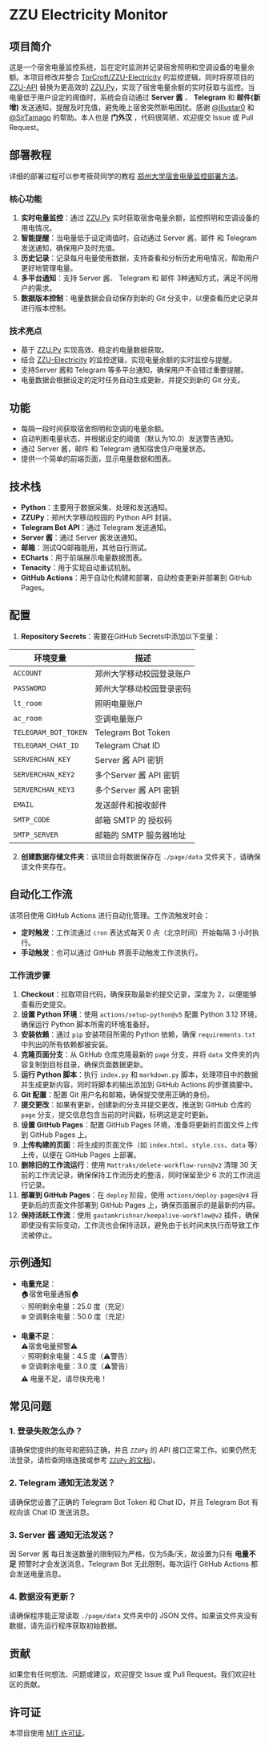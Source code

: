 # ZZU Electricity Monitor

## 项目简介

  这是一个宿舍电量监控系统，旨在定时监测并记录宿舍照明和空调设备的电量余额。本项目修改并整合 [TorCroft/ZZU-Electricity](https://github.com/TorCroft/ZZU-Electricity) 的监控逻辑，同时将原项目的 [ZZU-API](https://github.com/TorCroft/ZZU-API) 替换为更高效的 [ZZU.Py](https://github.com/Illustar0/ZZU.Py)，实现了宿舍电量余额的实时获取与监控。当电量低于用户设定的阈值时，系统会自动通过 **Server 酱** 、 **Telegram** 和 **邮件(新增)** 发送通知，提醒及时充值，避免晚上宿舍突然断电困扰。感谢 [@Illustar0](https://github.com/Illustar0) 和 [@SirTamago](https://github.com/SirTamago) 的帮助。本人也是 **门外汉** ，代码很简陋，欢迎提交 Issue 或 Pull Request。

## 部署教程

详细的部署过程可以参考筱荷同学的教程 [郑州大学宿舍电量监控部署方法](https://rimrose.top/Tutorial_for_ZZU_Dorm_Electricity_Balance/)。

  
### 核心功能

1. **实时电量监控**：通过 [ZZU.Py](https://github.com/Illustar0/ZZU.Py) 实时获取宿舍电量余额，监控照明和空调设备的用电情况。
2. **智能提醒**：当电量低于设定阈值时，自动通过 Server 酱，邮件 和 Telegram 发送通知，确保用户及时充值。
3. **历史记录**：记录每月电量使用数据，支持查看和分析历史用电情况，帮助用户更好地管理电量。
4. **多平台通知**：支持 Server 酱、 Telegram 和 邮件 3种通知方式，满足不同用户的需求。
5. **数据版本控制**：电量数据会自动保存到新的 Git 分支中，以便查看历史记录并进行版本控制。

### 技术亮点

- 基于 [ZZU.Py](https://github.com/Illustar0/ZZU.Py) 实现高效、稳定的电量数据获取。
- 结合 [ZZU-Electricity](https://github.com/TorCroft/ZZU-Electricity) 的监控逻辑，实现电量余额的实时监控与提醒。
- 支持Server 酱和 Telegram 等多平台通知，确保用户不会错过重要提醒。
- 电量数据会根据设定的定时任务自动生成更新，并提交到新的 Git 分支。

## 功能

- 每隔一段时间获取宿舍照明和空调的电量余额。
- 自动判断电量状态，并根据设定的阈值（默认为10.0）发送警告通知。
- 通过 Server 酱，邮件 和 Telegram 通知宿舍住户电量状态。
- 提供一个简单的前端页面，显示电量数据和图表。

## 技术栈

- **Python**：主要用于数据采集、处理和发送通知。
- **ZZUPy**：郑州大学移动校园的 Python API 封装。
- **Telegram Bot API**：通过 Telegram 发送通知。
- **Server 酱**：通过 Server 酱发送通知。
- **邮箱**：测试QQ邮箱能用，其他自行测试。
- **ECharts**：用于前端展示电量数据图表。
- **Tenacity**：用于实现自动重试机制。
- **GitHub Actions**：用于自动化构建和部署，自动检查更新并部署到 GitHub Pages。

## 配置

1. **Repository Secrets**：需要在GitHub Secrets中添加以下变量：

| 环境变量            | 描述                              |
|---------------------|-----------------------------------|
| `ACCOUNT`           | 郑州大学移动校园登录账户           |
| `PASSWORD`          | 郑州大学移动校园登录密码           |
| `lt_room`           | 照明电量账户                      |
| `ac_room`           | 空调电量账户                      |
| `TELEGRAM_BOT_TOKEN`| Telegram Bot Token                |
| `TELEGRAM_CHAT_ID`  | Telegram Chat ID                  |
| `SERVERCHAN_KEY`    | Server 酱 API 密钥                |
| `SERVERCHAN_KEY2`   | 多个Server 酱 API 密钥            |
| `SERVERCHAN_KEY3`   | 多个Server 酱 API 密钥            |
| `EMAIL`             | 发送邮件和接收邮件                |
| `SMTP_CODE`         | 邮箱 SMTP 的 授权码               |
| `SMTP_SERVER`       | 邮箱的 SMTP 服务器地址            |


2. **创建数据存储文件夹**：该项目会将数据保存在 `./page/data` 文件夹下，请确保该文件夹存在。

## 自动化工作流

该项目使用 GitHub Actions 进行自动化管理。工作流触发时会：

- **定时触发**：工作流通过 `cron` 表达式每天 0 点（北京时间）开始每隔 3 小时执行。
- **手动触发**：也可以通过 GitHub 界面手动触发工作流执行。

### 工作流步骤

1. **Checkout**：拉取项目代码，确保获取最新的提交记录，深度为 2，以便能够查看历史提交。
2. **设置 Python 环境**：使用 `actions/setup-python@v5` 配置 Python 3.12 环境，确保运行 Python 脚本所需的环境准备好。
3. **安装依赖**：通过 `pip` 安装项目所需的 Python 依赖，确保 `requirements.txt` 中列出的所有依赖都被安装。
4. **克隆页面分支**：从 GitHub 仓库克隆最新的 `page` 分支，并将 `data` 文件夹的内容复制到目标目录，确保页面数据更新。
5. **运行 Python 脚本**：执行 `index.py` 和 `markdown.py` 脚本，处理项目中的数据并生成更新内容，同时将脚本的输出添加到 GitHub Actions 的步骤摘要中。
6. **Git 配置**：配置 Git 用户名和邮箱，确保提交使用正确的身份。
7. **提交更改**：如果有更新，创建新的分支并提交更改，推送到 GitHub 仓库的 `page` 分支，提交信息包含当前的时间戳，标明这是定时更新。
8. **设置 GitHub Pages**：配置 GitHub Pages 环境，准备将更新的页面文件上传到 GitHub Pages 上。
9. **上传构建的页面**：将生成的页面文件（如 `index.html`、`style.css`、`data` 等）上传，以便在 GitHub Pages 上部署。
10. **删除旧的工作流运行**：使用 `Mattraks/delete-workflow-runs@v2` 清理 30 天前的工作流记录，确保保持工作流历史的整洁，同时保留至少 6 次的工作流运行记录。
11. **部署到 GitHub Pages**：在 `deploy` 阶段，使用 `actions/deploy-pages@v4` 将更新后的页面文件部署到 GitHub Pages 上，确保页面展示的是最新的内容。
12. **保持活跃工作流**：使用 `gautamkrishnar/keepalive-workflow@v2` 插件，确保即使没有实际变动，工作流也会保持活跃，避免由于长时间未执行而导致工作流被停止。

## 示例通知

- **电量充足**：  
  🏠宿舍电量通报🏠  
  💡 照明剩余电量：25.0 度（充足）  
  ❄️ 空调剩余电量：50.0 度（充足）

- **电量不足**：  
  ⚠️宿舍电量预警⚠️  
  💡 照明剩余电量：4.5 度（⚠️警告）  
  ❄️ 空调剩余电量：3.0 度（⚠️警告）  
  ⚠️ 电量不足，请尽快充电！

## 常见问题

### 1. 登录失败怎么办？

请确保您提供的账号和密码正确，并且 `ZZUPy` 的 API 接口正常工作。如果仍然无法登录，请检查网络连接或参考 [`ZZUPy` 的文档](https://illustar0.github.io/ZZU.Py/))。

### 2. Telegram 通知无法发送？

请确保您设置了正确的 Telegram Bot Token 和 Chat ID，并且 Telegram Bot 有权向该 Chat ID 发送消息。

### 3. Server 酱 通知无法发送？

因 Server 酱 每日发送数量的限制较为严格，仅为5条/天，故设置为只有 **电量不足** 预警时才会发送消息，Telegram Bot 无此限制，每次运行 GitHub Actions 都会发送电量消息。

### 4. 数据没有更新？

请确保程序能正常读取 `./page/data` 文件夹中的 JSON 文件。如果该文件夹没有数据，请先运行程序获取初始数据。

## 贡献

如果您有任何想法、问题或建议，欢迎提交 Issue 或 Pull Request。我们欢迎社区的贡献。

## 许可证

本项目使用 [MIT 许可证](LICENSE)。

